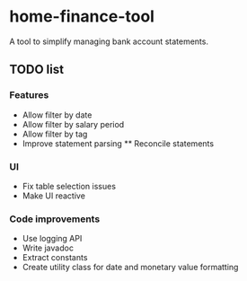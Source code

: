# home-finance-tool

A tool to simplify managing bank account statements.

## TODO list

### Features
* Allow filter by date
* Allow filter by salary period
* Allow filter by tag
* Improve statement parsing
** Reconcile statements

### UI
* Fix table selection issues
* Make UI reactive

### Code improvements
* Use logging API
* Write javadoc
* Extract constants
* Create utility class for date and monetary value formatting
